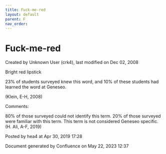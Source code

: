 ```yaml
---
title: Fuck-me-red
layout: default
parent: F
nav_order:
---
```


# Fuck-me-red

Created by  Unknown User (crk4), last modified on Dec 02, 2008

Bright red lipstick

23% of students surveyed knew this word, and 10% of these students had learned the word at Geneseo.

(Klein, E-H, 2008)

Comments:

80% of those surveyed could not identify this term. 20% of those surveyed were familiar with this term. This term is not considered Geneseo specific. (H. Ali, A-F, 2019)

Posted by hea4 at Apr 30, 2019 17:28

Document generated by Confluence on May 22, 2023 12:37


